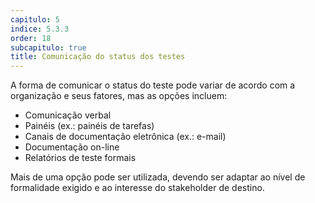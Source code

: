 ```yaml
---
capitulo: 5
indice: 5.3.3
order: 18
subcapitulo: true
title: Comunicação do status dos testes
---
```


<p>
   A forma de comunicar o status do teste pode variar de acordo com a organização e seus fatores, mas as opções incluem: 
</p>

<ul>
    <li>Comunicação verbal</li>
    <li>Painéis (ex.: painéis de tarefas)</li>
    <li>Canais de documentação eletrônica (ex.: e-mail) </li>
    <li>Documentação on-line</li>
    <li>Relatórios de teste formais</li>
</ul>

<p>
    Mais de uma opção pode ser utilizada, devendo ser adaptar ao nível de formalidade exigido e ao interesse do stakeholder de destino.
</p>
